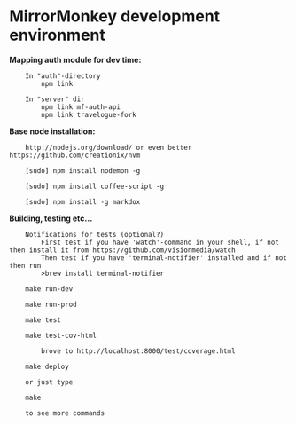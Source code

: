 # MirrorMonkey development environment

**Mapping  auth module for dev time:**

        In "auth"-directory
            npm link

        In "server" dir
            npm link mf-auth-api
            npm link travelogue-fork


**Base node installation:**

        http://nodejs.org/download/ or even better https://github.com/creationix/nvm

        [sudo] npm install nodemon -g

        [sudo] npm install coffee-script -g

        [sudo] npm install -g markdox

**Building, testing etc...**

        Notifications for tests (optional?)
            First test if you have 'watch'-command in your shell, if not then install it from https://github.com/visionmedia/watch
            Then test if you have 'terminal-notifier' installed and if not then run
            >brew install terminal-notifier

        make run-dev

        make run-prod

        make test

        make test-cov-html

            brove to http://localhost:8000/test/coverage.html

        make deploy

        or just type

        make

        to see more commands
